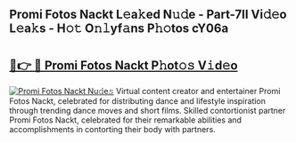 ## Promi Fotos Nackt L𝚎a𝚔ed N𝚞𝚍e - Part-7II Vi𝚍𝚎o L𝚎a𝚔s - H𝚘𝚝 O𝚗𝚕yf𝚊ns P𝚑𝚘tos cY06a

# <h2><a href="http://kf0g5m.oniu.top/?m=Promi+Fotos+Nackt">🔗👉 🔴 Promi Fotos Nackt P𝚑ot𝚘𝚜 V𝚒d𝚎o</a></h2>

[![Promi Fotos Nackt Nu𝚍e𝚜](https://i.imgur.com/0qMVB7G.gif)](http://kf0g5m.oniu.top/?m=Promi+Fotos+Nackt)
Virtual content creator and entertainer Promi Fotos Nackt, celebrated for distributing dance and lifestyle inspiration through trending dance moves and short films. Skilled contortionist partner Promi Fotos Nackt, celebrated for their remarkable abilities and accomplishments in contorting their body with partners.  
